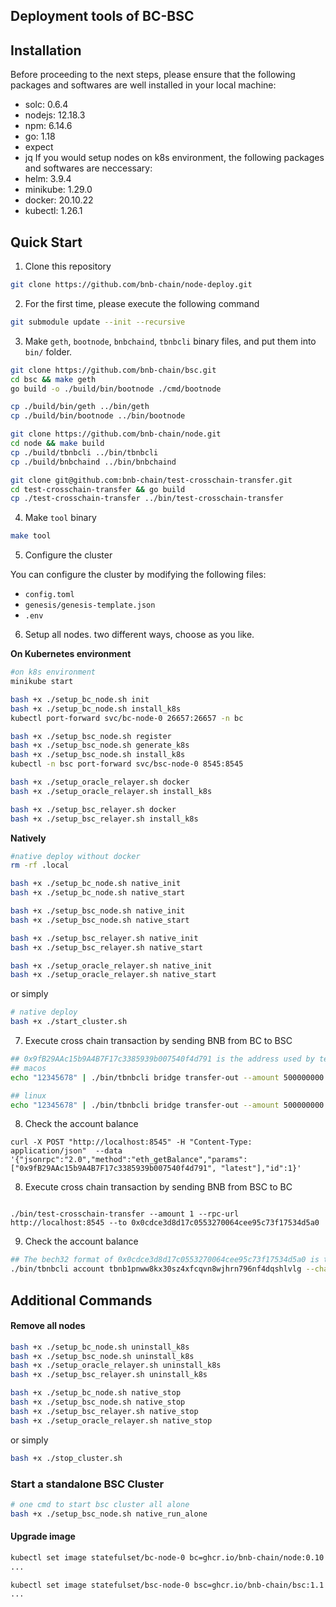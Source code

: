 ## Deployment tools of BC-BSC

## Installation

Before proceeding to the next steps, please ensure that the following packages and softwares are well installed in your local machine: 
- solc: 0.6.4
- nodejs: 12.18.3 
- npm: 6.14.6
- go: 1.18
- expect
- jq
If you would setup nodes on k8s environment, the following packages and softwares are neccessary:
- helm: 3.9.4
- minikube: 1.29.0
- docker: 20.10.22
- kubectl: 1.26.1


## Quick Start
1. Clone this repository
```bash
git clone https://github.com/bnb-chain/node-deploy.git
```

2. For the first time, please execute the following command
```bash
git submodule update --init --recursive
```

3. Make `geth`, `bootnode`, `bnbchaind`, `tbnbcli` binary files, and put them into `bin/` folder.
```bash
git clone https://github.com/bnb-chain/bsc.git
cd bsc && make geth
go build -o ./build/bin/bootnode ./cmd/bootnode

cp ./build/bin/geth ../bin/geth
cp ./build/bin/bootnode ../bin/bootnode

git clone https://github.com/bnb-chain/node.git
cd node && make build
cp ./build/tbnbcli ../bin/tbnbcli
cp ./build/bnbchaind ../bin/bnbchaind

git clone git@github.com:bnb-chain/test-crosschain-transfer.git
cd test-crosschain-transfer && go build
cp ./test-crosschain-transfer ../bin/test-crosschain-transfer
```

4. Make `tool` binary
```bash
make tool
```

5. Configure the cluster
   
  You can configure the cluster by modifying the following files:
   - `config.toml` 
   - `genesis/genesis-template.json`
   - `.env`

6. Setup all nodes.
two different ways, choose as you like.

**On Kubernetes environment**

```bash
#on k8s environment
minikube start

bash +x ./setup_bc_node.sh init
bash +x ./setup_bc_node.sh install_k8s
kubectl port-forward svc/bc-node-0 26657:26657 -n bc

bash +x ./setup_bsc_node.sh register
bash +x ./setup_bsc_node.sh generate_k8s
bash +x ./setup_bsc_node.sh install_k8s
kubectl -n bsc port-forward svc/bsc-node-0 8545:8545

bash +x ./setup_oracle_relayer.sh docker
bash +x ./setup_oracle_relayer.sh install_k8s

bash +x ./setup_bsc_relayer.sh docker
bash +x ./setup_bsc_relayer.sh install_k8s
```

**Natively**
```bash
#native deploy without docker
rm -rf .local

bash +x ./setup_bc_node.sh native_init 
bash +x ./setup_bc_node.sh native_start 

bash +x ./setup_bsc_node.sh native_init
bash +x ./setup_bsc_node.sh native_start

bash +x ./setup_bsc_relayer.sh native_init
bash +x ./setup_bsc_relayer.sh native_start 

bash +x ./setup_oracle_relayer.sh native_init
bash +x ./setup_oracle_relayer.sh native_start 
```

or simply
``` bash
# native deploy
bash +x ./start_cluster.sh
```

7. Execute cross chain transaction by sending BNB from BC to BSC
```bash
## 0x9fB29AAc15b9A4B7F17c3385939b007540f4d791 is the address used by test-crosschain-transfer as sender
## macos
echo "12345678" | ./bin/tbnbcli bridge transfer-out --amount 500000000:BNB --expire-time $(date -v+300S +%s) --to 0x9fB29AAc15b9A4B7F17c3385939b007540f4d791  --from node0-delegator --chain-id Binance-Chain-Ganges --node localhost:26657 --home ./.local/bc/node0

## linux
echo "12345678" | ./bin/tbnbcli bridge transfer-out --amount 500000000:BNB --expire-time $(date --date="+300 seconds" +%s) --to 0x9fB29AAc15b9A4B7F17c3385939b007540f4d791  --from local-user --chain-id Binance-Chain-Ganges --node localhost:26657
```

8. Check the account balance
```
curl -X POST "http://localhost:8545" -H "Content-Type: application/json"  --data '{"jsonrpc":"2.0","method":"eth_getBalance","params":["0x9fB29AAc15b9A4B7F17c3385939b007540f4d791", "latest"],"id":1}' 
```

8. Execute cross chain transaction by sending BNB from BSC to BC
```

./bin/test-crosschain-transfer --amount 1 --rpc-url http://localhost:8545 --to 0x0cdce3d8d17c0553270064cee95c73f17534d5a0
```

9. Check the account balance
``` bash
## The bech32 format of 0x0cdce3d8d17c0553270064cee95c73f17534d5a0 is tbnb1pnww8kx30sz4xfcqvn8wjhrn796nf4dqshlvlg.(you can use this tool https://slowli.github.io/bech32-buffer/ to do the convert)  
./bin/tbnbcli account tbnb1pnww8kx30sz4xfcqvn8wjhrn796nf4dqshlvlg --chain-id Binance-Chain-Ganges --node localhost:26657 --trust-node
```

## Additional Commands

#### Remove all nodes
```bash
bash +x ./setup_bc_node.sh uninstall_k8s
bash +x ./setup_bsc_node.sh uninstall_k8s
bash +x ./setup_oracle_relayer.sh uninstall_k8s
bash +x ./setup_bsc_relayer.sh uninstall_k8s
```

```bash
bash +x ./setup_bc_node.sh native_stop 
bash +x ./setup_bsc_node.sh native_stop
bash +x ./setup_bsc_relayer.sh native_stop
bash +x ./setup_oracle_relayer.sh native_stop
```

or simply

```bash
bash +x ./stop_cluster.sh
```


### Start a standalone BSC Cluster

```bash
# one cmd to start bsc cluster all alone
bash +x ./setup_bsc_node.sh native_run_alone
```
#### Upgrade image
```bash
kubectl set image statefulset/bc-node-0 bc=ghcr.io/bnb-chain/node:0.10.6 -n bc
...

kubectl set image statefulset/bsc-node-0 bsc=ghcr.io/bnb-chain/bsc:1.1.18_hf -n bsc
...
```